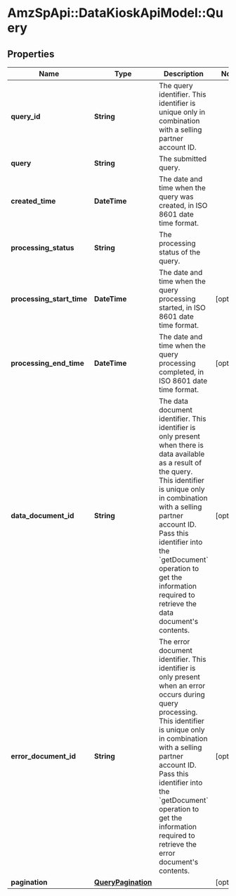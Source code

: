 # AmzSpApi::DataKioskApiModel::Query

## Properties
Name | Type | Description | Notes
------------ | ------------- | ------------- | -------------
**query_id** | **String** | The query identifier. This identifier is unique only in combination with a selling partner account ID. | 
**query** | **String** | The submitted query. | 
**created_time** | **DateTime** | The date and time when the query was created, in ISO 8601 date time format. | 
**processing_status** | **String** | The processing status of the query. | 
**processing_start_time** | **DateTime** | The date and time when the query processing started, in ISO 8601 date time format. | [optional] 
**processing_end_time** | **DateTime** | The date and time when the query processing completed, in ISO 8601 date time format. | [optional] 
**data_document_id** | **String** | The data document identifier. This identifier is only present when there is data available as a result of the query. This identifier is unique only in combination with a selling partner account ID. Pass this identifier into the &#x60;getDocument&#x60; operation to get the information required to retrieve the data document&#x27;s contents. | [optional] 
**error_document_id** | **String** | The error document identifier. This identifier is only present when an error occurs during query processing. This identifier is unique only in combination with a selling partner account ID. Pass this identifier into the &#x60;getDocument&#x60; operation to get the information required to retrieve the error document&#x27;s contents. | [optional] 
**pagination** | [**QueryPagination**](QueryPagination.md) |  | [optional] 

